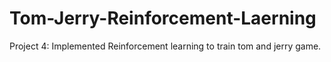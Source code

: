 # Tom-Jerry-Reinforcement-Laerning
Project 4: Implemented Reinforcement learning to train tom and jerry game.
